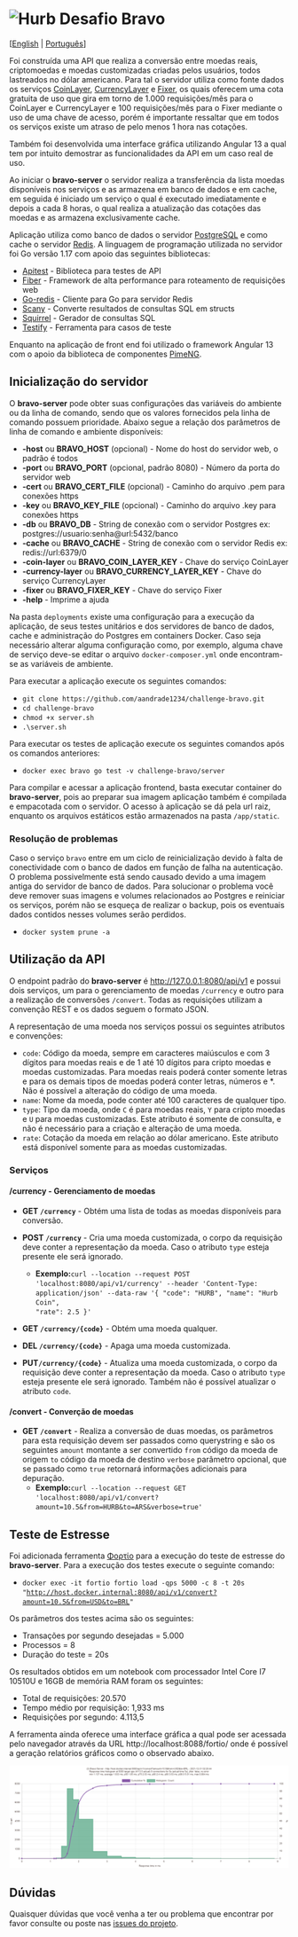 # <img src="https://avatars1.githubusercontent.com/u/7063040?v=4&s=200.jpg" alt="Hurb" width="24" /> Desafio Bravo

[[English](README.md) | [Português](README.pt.md)]

Foi construída uma API que realiza a conversão entre moedas reais, criptomoedas e moedas customizadas criadas pelos
usuários, todos lastreados no dólar americano. Para tal o servidor utiliza como fonte dados os serviços
[CoinLayer](https://coinlayer.com), [CurrencyLayer](https://currencylayer.com) e [Fixer](https://fixer.io), os quais
oferecem uma cota gratuita de uso que gira em torno de 1.000 requisições/mês para o CoinLayer e CurrencyLayer e 100
requisições/mês para o Fixer mediante o uso de uma chave de acesso, porém é importante ressaltar que em todos os
serviços existe um atraso de pelo menos 1 hora nas cotações.

Também foi desenvolvida uma interface gráfica utilizando Angular 13 a qual tem por intuito demostrar as funcionalidades
da API em um caso real de uso.

Ao iniciar o **bravo-server** o servidor realiza a transferência da lista moedas disponíveis nos serviços e as
armazena em banco de dados e em cache, em seguida é iniciado um serviço o qual é executado imediatamente e depois a cada
8 horas, o qual realiza a atualização das cotações das moedas e as armazena exclusivamente cache.

Aplicação utiliza como banco de dados o servidor [PostgreSQL](https://www.postgresql.org) e como cache o servidor
[Redis](https://redis.io). A linguagem de programação utilizada no servidor foi Go versão 1.17 com apoio das seguintes
bibliotecas:
- [Apitest](https://github.com/steinfletcher/apitest) - Biblioteca para testes de API
- [Fiber](https://gofiber.io) - Framework de alta performance para roteamento de requisições web
- [Go-redis](https://github.com/go-redis/redis) - Cliente para Go para servidor Redis
- [Scany](https://github.com/georgysavva/scany) - Converte resultados de consultas SQL em structs
- [Squirrel](https://github.com/Masterminds/squirrel) - Gerador de consultas SQL
- [Testify](https://github.com/stretchr/testify) - Ferramenta para casos de teste

Enquanto na aplicação de front end foi utilizado o framework Angular 13 com o apoio da biblioteca de componentes
[PimeNG](https://www.primefaces.org/primeng).

## Inicialização do servidor

O **bravo-server** pode obter suas configurações das variáveis do ambiente ou da linha de comando, sendo que os valores
fornecidos pela linha de comando possuem prioridade. Abaixo segue a relação dos parâmetros de linha de comando e ambiente
disponíveis:
- **-host** ou **BRAVO_HOST** (opcional) - Nome do host do servidor web, o padrão é todos
- **-port** ou **BRAVO_PORT** (opcional, padrão 8080) - Número da porta do servidor web
- **-cert** ou **BRAVO_CERT_FILE** (opcional) - Caminho do arquivo .pem para conexões https
- **-key** ou **BRAVO_KEY_FILE** (opcional) - Caminho do arquivo .key para conexões https
- **-db** ou **BRAVO_DB** - String de conexão com o servidor Postgres ex: postgres://usuario:senha@url:5432/banco
- **-cache** ou **BRAVO_CACHE** - String de conexão com o servidor Redis ex: redis://url:6379/0
- **-coin-layer** ou **BRAVO_COIN_LAYER_KEY** - Chave do serviço CoinLayer
- **-currency-layer** ou **BRAVO_CURRENCY_LAYER_KEY** - Chave do serviço CurrencyLayer
- **-fixer** ou **BRAVO_FIXER_KEY** - Chave do serviço Fixer
- **-help** - Imprime a ajuda

Na pasta ``deployments`` existe uma configuração para a execução da aplicação, de seus testes unitários e dos servidores
de banco de dados, cache e administração do Postgres em containers Docker. Caso seja necessário alterar alguma
configuração como, por exemplo, alguma chave de serviço deve-se editar o arquivo ``docker-composer.yml`` onde
encontram-se as variáveis de ambiente.

Para executar a aplicação execute os seguintes comandos:
- ``git clone https://github.com/aandrade1234/challenge-bravo.git``
- ``cd challenge-bravo``
- ``chmod +x server.sh``
- ``.\server.sh``

Para executar os testes de aplicação execute os seguintes comandos após os comandos anteriores:
- ``docker exec bravo go test -v challenge-bravo/server``

Para compilar e acessar a aplicação frontend, basta executar container do **bravo-server**, pois ao preparar sua imagem
aplicação também é compilada e empacotada com o servidor. O acesso à aplicação se dá pela url raiz, enquanto os arquivos
estáticos estão armazenados na pasta ``/app/static``.

### Resolução de problemas

Caso o serviço ``bravo`` entre em um ciclo de reinicialização devido à falta de conectividade com o banco de dados em
função de falha na autenticação. O problema possivelmente está sendo causado devido a uma imagem antiga do servidor de
banco de dados. Para solucionar o problema você deve remover suas imagens e volumes relacionados ao Postgres e reiniciar
os serviços, porém não se esqueça de realizar o backup, pois os eventuais dados contidos nesses volumes serão perdidos.
- ``docker system prune -a``

## Utilização da API

O endpoint padrão do **bravo-server** é http://127.0.0.1:8080/api/v1 e possui dois serviços, um para o gerenciamento
de moedas ``/currency`` e outro para a realização de conversões ``/convert``. Todas as requisições utilizam a convenção
REST e os dados seguem o formato JSON.

A representação de uma moeda nos serviços possui os seguintes atributos e convenções:
- ``code``: Código da moeda, sempre em caracteres maiúsculos e com 3 dígitos para moedas reais e de 1 até 10 dígitos
  para cripto moedas e moedas customizadas. Para moedas reais poderá conter somente letras e para os demais tipos de
  moedas poderá conter letras, números e *. Não é possível a alteração do código de uma moeda.
- ``name``: Nome da moeda, pode conter até 100 caracteres de qualquer tipo.
- ``type``: Tipo da moeda, onde ``C`` é para moedas reais, ``Y`` para cripto moedas e ``U`` para moedas customizadas.
  Este atributo é somente de consulta, e não é necessário para a criação e alteração de uma moeda.
- ``rate``: Cotação da moeda em relação ao dólar americano. Este atributo está disponível somente para as moedas
  customizadas.

### Serviços

#### /currency - Gerenciamento de moedas

- **GET ``/currency``** - Obtém uma lista de todas as moedas disponíveis para conversão.


- **POST ``/currency``** - Cria uma moeda customizada, o corpo da requisição deve conter a representação da moeda. Caso
o atributo ``type`` esteja presente ele será ignorado.
    - **Exemplo:**<code>curl --location --request POST 'localhost:8080/api/v1/currency' --header 'Content-Type: application/json' --data-raw '{
      "code": "HURB",
      "name": "Hurb Coin",
      "rate": 2.5
      }'</code>


- **GET ``/currency/{code}``** - Obtém uma moeda qualquer.


- **DEL ``/currency/{code}``** - Apaga uma moeda customizada.


- **PUT``/currency/{code}``** - Atualiza uma moeda customizada, o corpo da requisição deve conter a representação da
moeda. Caso o atributo ``type`` esteja presente ele será ignorado. Também não é possível atualizar o atributo ``code``.

#### /convert - Converção de moedas

- **GET ``/convert``** - Realiza a conversão de duas moedas, os parâmetros para esta requisição devem ser passados como
querystring e são os seguintes ``amount`` montante a ser convertido ``from`` código da moeda de origem ``to`` código da
moeda de destino ``verbose`` parâmetro opcional, que se passado como ``true`` retornará informações adicionais para
depuração.
    - **Exemplo:**<code>curl --location --request GET 'localhost:8080/api/v1/convert?amount=10.5&from=HURB&to=ARS&verbose=true'</code>

## Teste de Estresse

Foi adicionada ferramenta [Φορτίο](https://github.com/fortio/fortio) para a execução do teste de estresse do
**bravo-server**. Para a execução dos testes execute o seguinte comando:
- <code>docker exec -it fortio fortio load -qps 5000 -c 8 -t 20s "http://host.docker.internal:8080/api/v1/convert?amount=10.5&from=USD&to=BRL" </code>

Os parâmetros dos testes acima são os seguintes:
- Transações por segundo desejadas = 5.000
- Processos = 8
- Duração do teste = 20s

Os resultados obtidos em um notebook com processador Intel Core I7 10510U e 16GB de memória RAM foram os seguintes:
- Total de requisições: 20.570
- Tempo médio por requisição: 1,933 ms
- Requisições por segundo: 4.113,5

A ferramenta ainda oferece uma interface gráfica a qual pode ser acessada pelo navegador através da URL
http://localhost:8088/fortio/ onde é possível a geração relatórios gráficos como o observado abaixo.

<p>
  <img src="histogram.png" alt="Histrograma" style="background-color: white" />
</p>

## Dúvidas

Quaisquer dúvidas que você venha a ter ou problema que encontrar por favor consulte ou poste nas
[issues do projeto](https://github.com/aandrade1234/challenge-bravo/issues).